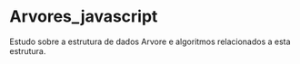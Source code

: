 # Arvores_javascript
Estudo sobre a estrutura de dados Arvore e algoritmos  relacionados a esta estrutura.
